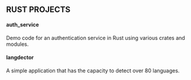 ## RUST PROJECTS

#### auth_service
Demo code for an authentication service in Rust using various crates and modules.

#### langdector
A simple application that has the capacity to detect over 80 languages.
